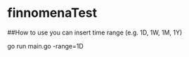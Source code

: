 # finnomenaTest

##How to use
you can insert time range (e.g. 1D, 1W, 1M, 1Y)

go run main.go -range=1D 



